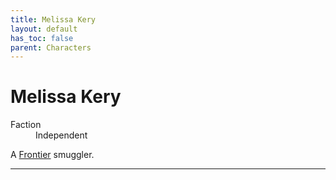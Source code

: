 ```yaml
---
title: Melissa Kery
layout: default
has_toc: false
parent: Characters
---
```


# Melissa Kery
<dl>
    <dt>Faction</dt><dd>Independent</dd>
</dl>

A [Frontier] smuggler.

----

[Frontier]: ../systems/